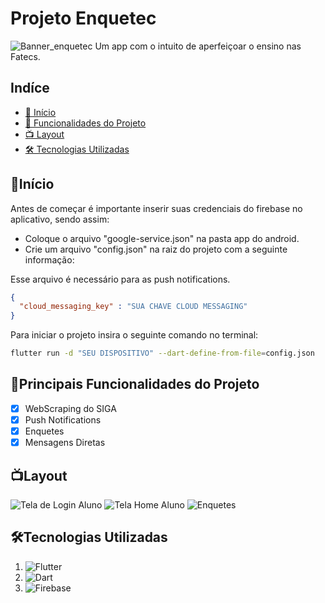 # Projeto Enquetec
![Banner_enquetec](https://github.com/matheusrmatias/EnquetecApp/assets/115509118/b61cd540-89ae-476a-9790-fea5370d9cc5)
Um app com o intuito de aperfeiçoar o ensino nas Fatecs.

## Indíce
- <a href="#início">🏁 Início</a>
- <a href="#principais-funcionalidades-do-projeto">📱 Funcionalidades do Projeto</a>
- <a href="#layout">📺 Layout</a>
- <a href="#tecnologias-utilizadas">🛠 Tecnologias Utilizadas</a>

## 🏁Início

Antes de começar é importante inserir suas credenciais do firebase no aplicativo, sendo assim: 
- Coloque o arquivo "google-service.json" na pasta app do android.
- Crie um arquivo "config.json" na raiz do projeto com a seguinte informação:

Esse arquivo é necessário para as push notifications.
```json
{
  "cloud_messaging_key" : "SUA CHAVE CLOUD MESSAGING"
}
```

Para iniciar o projeto insira o seguinte comando no terminal:
```bash
flutter run -d "SEU DISPOSITIVO" --dart-define-from-file=config.json
```

## 📱Principais Funcionalidades do Projeto
 - [x] WebScraping do SIGA
 - [x] Push Notifications
 - [x] Enquetes
 - [x] Mensagens Diretas

## 📺Layout
![Tela de Login Aluno](https://github.com/matheusrmatias/EnquetecApp/assets/115509118/4141faae-ea4b-4d72-ae70-63050de8f26c)
![Tela Home Aluno](https://github.com/matheusrmatias/EnquetecApp/assets/115509118/592a9e6b-062d-4886-913e-e0e87ac62904)
![Enquetes](https://github.com/matheusrmatias/EnquetecApp/assets/115509118/3316a807-4395-4e3d-b772-8e4bd7915523)


## 🛠Tecnologias Utilizadas
1. ![Flutter]("https://flutter.dev/")
2. ![Dart]("https://dart.dev/")
3. ![Firebase]("https://firebase.google.com/")
